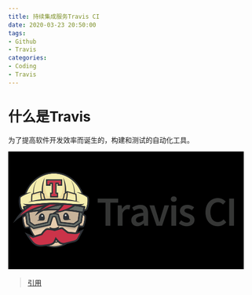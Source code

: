 ```yaml
---
title: 持续集成服务Travis CI
date: 2020-03-23 20:50:00
tags:
- Github
- Travis
categories:
- Coding
- Travis
---
```


# 什么是Travis
为了提高软件开发效率而诞生的，构建和测试的自动化工具。

![](https://raw.githubusercontent.com/CoryLiu/Img-repo/master/img/20200323205340.png)

> [引用](http://www.ruanyifeng.com/blog/2017/12/travis_ci_tutorial.html)
